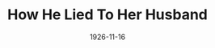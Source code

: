 ---
title: How He Lied To Her Husband
date: 1926-11-16
closing_date: 1926-11-17
layout: productions
playbill:
Theatre: Theatre Jacksonville
cast:
- He: Frank H. Elmore, Jr.
- She: Winifred Snowden
- Her Husband: Philip S. May
crew:
- Director: Tracy L'Engle
- Set construction:
  - Anne C. Lalor
  - Birsa Shepard
  - Gordon McCauley
  - Strawn Perry
- Lighting:
  - Earl C. Ogden
  - Martha Race
- Props: Mrs. A.S. Peatross
understudies:
orchestra:
---
